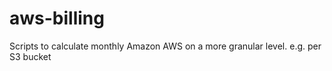 aws-billing
===========

Scripts to calculate monthly Amazon AWS on a more granular level. e.g. per S3 bucket